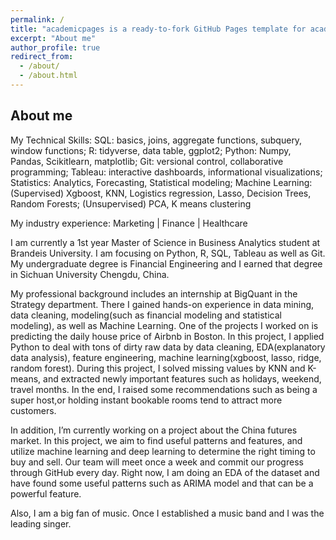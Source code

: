 ```yaml
---
permalink: /
title: "academicpages is a ready-to-fork GitHub Pages template for academic personal websites"
excerpt: "About me"
author_profile: true
redirect_from: 
  - /about/
  - /about.html
---
```


## About me 

My Technical Skills: 
SQL: basics, joins, aggregate functions, subquery, window functions;
R: tidyverse, data table, ggplot2;
Python: Numpy, Pandas, Scikitlearn, matplotlib;
Git: versional control, collaborative programming; 
Tableau: interactive dashboards, informational visualizations;
Statistics: Analytics, Forecasting,  Statistical modeling;
Machine Learning: (Supervised) Xgboost, KNN, Logistics regression, Lasso, Decision Trees, Random Forests; (Unsupervised) PCA, K means clustering  

My industry experience: Marketing | Finance | Healthcare


I am currently a 1st year Master of Science in Business Analytics student at Brandeis University. I am focusing on Python, R, SQL, Tableau as well as Git. My undergraduate degree is Financial Engineering and I earned that degree in Sichuan University Chengdu, China. 

My professional background includes an internship at BigQuant in the Strategy department. There I gained hands-on experience in data mining, data cleaning, modeling(such as financial modeling and statistical modeling), as well as Machine Learning. 
One of the projects I worked on is predicting the daily house price of Airbnb in Boston. In this project, I applied Python to deal with tons of dirty raw data by data cleaning, EDA(explanatory data analysis), feature engineering, machine learning(xgboost, lasso, ridge, random forest). During this project, I solved missing values by KNN and K-means, and extracted newly important features such as holidays, weekend, travel months. In the end, I raised some recommendations such as being a super host,or holding instant bookable rooms tend to attract more customers.  

In addition, I’m currently working on a project about the China futures market. In this project, we aim to find useful patterns and features, and utilize machine learning and deep learning to determine the right timing to buy and sell. Our team will meet once a week and commit our progress through GitHub every day. Right now, I am doing an EDA of the dataset and have found some useful patterns such as ARIMA model and that can be a powerful feature. 

Also, I am a big fan of music. Once I established a music band and I was the leading singer.


 



